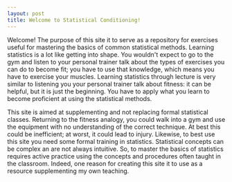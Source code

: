 ```yaml
---
layout: post
title: Welcome to Statistical Conditioning!
---
```


Welcome! The purpose of this site it to serve as a repository for exercises useful  for mastering the basics of common statistical methods. 
Learning statistics is a lot like getting into shape. 
You wouldn't expect to go to the gym and listen to your personal trainer talk about the types of exercises you can do to become fit; you have to use that knowledge, which means you have to exercise your muscles. 
Learning statistics through lecture is very similar to listening you your personal trainer talk about fitness: it can be helpful, but it is just the beginning. 
You have to apply what you learn to become proficient at using the statistical methods. 

This site is aimed at supplementing and not replacing formal statistical classes. 
Returning to the fitness analogy, you could walk into a gym and use the equipment with no understanding of the correct technique.
At best this could be inefficient; at worst, it could lead to injury.
Likewise, to best use this site you need some formal training in statistics. 
Statistical concepts can be complex an are not always intuitive. 
So, to master the basics of statistics requires active practice using the concepts and procedures often taught in the classroom.
Indeed, one reason for creating this site it to use as a resource supplementing my own teaching. 
